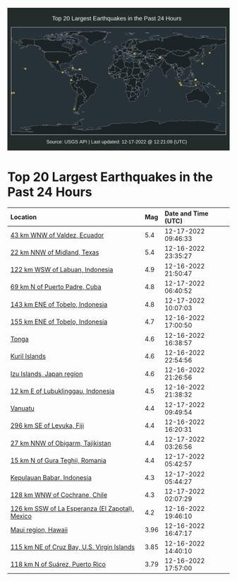 ![Map](./map.png)

# Top 20 Largest Earthquakes in the Past 24 Hours

| Location | Mag | Date and Time (UTC) |
|:---|:---|:---|
| [43 km WNW of Valdez, Ecuador](https://earthquake.usgs.gov/earthquakes/eventpage/us6000j9z0) | 5.4 | 12-17-2022 09:46:33 |
| [22 km NNW of Midland, Texas](https://earthquake.usgs.gov/earthquakes/eventpage/tx2022yplg) | 5.4 | 12-16-2022 23:35:27 |
| [122 km WSW of Labuan, Indonesia](https://earthquake.usgs.gov/earthquakes/eventpage/us6000j9uv) | 4.9 | 12-16-2022 21:50:47 |
| [69 km N of Puerto Padre, Cuba](https://earthquake.usgs.gov/earthquakes/eventpage/us6000j9yf) | 4.8 | 12-17-2022 06:40:52 |
| [143 km ENE of Tobelo, Indonesia](https://earthquake.usgs.gov/earthquakes/eventpage/us6000j9z7) | 4.8 | 12-17-2022 10:07:03 |
| [155 km ENE of Tobelo, Indonesia](https://earthquake.usgs.gov/earthquakes/eventpage/us6000j9st) | 4.7 | 12-16-2022 17:00:50 |
| [Tonga](https://earthquake.usgs.gov/earthquakes/eventpage/us6000j9ss) | 4.6 | 12-16-2022 16:38:57 |
| [Kuril Islands](https://earthquake.usgs.gov/earthquakes/eventpage/us6000j9v9) | 4.6 | 12-16-2022 22:54:56 |
| [Izu Islands, Japan region](https://earthquake.usgs.gov/earthquakes/eventpage/us6000j9ux) | 4.6 | 12-16-2022 21:26:56 |
| [12 km E of Lubuklinggau, Indonesia](https://earthquake.usgs.gov/earthquakes/eventpage/us6000j9ur) | 4.5 | 12-16-2022 21:38:32 |
| [Vanuatu](https://earthquake.usgs.gov/earthquakes/eventpage/us6000j9z2) | 4.4 | 12-17-2022 09:49:54 |
| [296 km SE of Levuka, Fiji](https://earthquake.usgs.gov/earthquakes/eventpage/us6000j9sk) | 4.4 | 12-16-2022 16:20:31 |
| [27 km NNW of Obigarm, Tajikistan](https://earthquake.usgs.gov/earthquakes/eventpage/us6000j9x4) | 4.4 | 12-17-2022 03:26:56 |
| [15 km N of Gura Teghii, Romania](https://earthquake.usgs.gov/earthquakes/eventpage/us6000j9xu) | 4.4 | 12-17-2022 05:42:57 |
| [Kepulauan Babar, Indonesia](https://earthquake.usgs.gov/earthquakes/eventpage/us6000j9y5) | 4.3 | 12-17-2022 05:44:27 |
| [128 km WNW of Cochrane, Chile](https://earthquake.usgs.gov/earthquakes/eventpage/us6000j9wx) | 4.3 | 12-17-2022 02:07:29 |
| [126 km SSW of La Esperanza (El Zapotal), Mexico](https://earthquake.usgs.gov/earthquakes/eventpage/us6000j9tw) | 4.2 | 12-16-2022 19:46:10 |
| [Maui region, Hawaii](https://earthquake.usgs.gov/earthquakes/eventpage/hv73271992) | 3.96 | 12-16-2022 16:47:17 |
| [115 km NE of Cruz Bay, U.S. Virgin Islands](https://earthquake.usgs.gov/earthquakes/eventpage/pr2022350001) | 3.85 | 12-16-2022 14:40:10 |
| [118 km N of Suárez, Puerto Rico](https://earthquake.usgs.gov/earthquakes/eventpage/pr2022350002) | 3.79 | 12-16-2022 17:57:00 |
